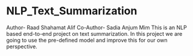 # NLP_Text_Summarization
Author- Raad Shahamat Alif
Co-Author- Sadia Anjum Mim
This is an NLP based end-to-end project on text summarization. In this project we are going to use the pre-defined model and improve this for our own perspective.
